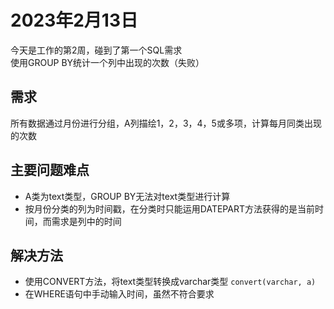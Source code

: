 # 2023年2月13日

今天是工作的第2周，碰到了第一个SQL需求  
使用GROUP BY统计一个列中出现的次数（失败）

## 需求
所有数据通过月份进行分组，A列描绘1，2，3，4，5或多项，计算每月同类出现的次数

## 主要问题难点
- A类为text类型，GROUP BY无法对text类型进行计算
- 按月份分类的列为时间戳，在分类时只能运用DATEPART方法获得的是当前时间，而需求是列中的时间


## 解决方法
- 使用CONVERT方法，将text类型转换成varchar类型 `convert(varchar, a)`
- 在WHERE语句中手动输入时间，虽然不符合要求